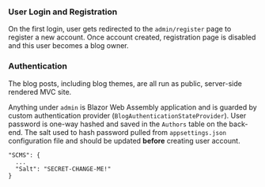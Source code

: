 
### User Login and Registration
On the first login, user gets redirected to the `admin/register` page to register a new account. 
Once account created, registration page is disabled and this user becomes a blog owner.

### Authentication
The blog posts, including blog themes, are all run as public, server-side rendered MVC site. 

Anything under `admin` is Blazor Web Assembly application and is guarded by custom authentication provider (`BlogAuthenticationStateProvider`). 
User password is one-way hashed and saved in the `Authors` table on the back-end. 
The salt used to hash password pulled from `appsettings.json` configuration file and should be updated **before** creating user account.

```
"SCMS": {
  ...
  "Salt": "SECRET-CHANGE-ME!"
}
```